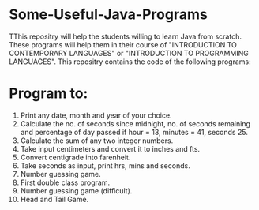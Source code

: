 # Some-Useful-Java-Programs

TThis repositry will help the students willing to learn Java from scratch. These programs will help them in their course of "INTRODUCTION TO CONTEMPORARY LANGUAGES" or "INTRODUCTION TO PROGRAMMING LANGUAGES". This repositry contains the code of the following programs:

Program to:
==========

1. Print any date, month and year of your choice.
2. Calculate the no. of seconds since midnight, no. of seconds remaining and percentage of day passed if hour = 13, minutes = 41, seconds 25.
3. Calculate the sum of any two integer numbers.
4. Take input centimeters and convert it to inches and fts.
5. Convert centigrade into farenheit.
6. Take seconds as input, print hrs, mins and seconds.
7. Number guessing game.
8. First double class program.
9. Number guessing game (difficult).
10. Head and Tail Game.
